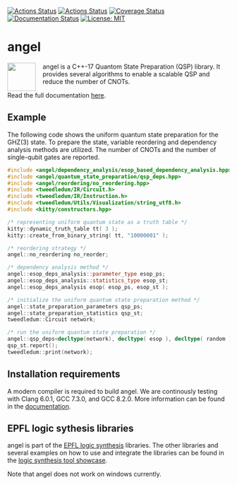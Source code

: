 [![Actions Status](https://github.com/fmozafari/angel/workflows/Linux%20CI/badge.svg)](https://github.com/fmozafari/angel/actions)
[![Actions Status](https://github.com/fmozafari/angel/workflows/MacOS%20CI/badge.svg)](https://github.com/fmozafari/angel/actions)
[![Coverage Status](https://coveralls.io/repos/github/fmozafari/angel/badge.svg?branch=master)](https://coveralls.io/github/fmozafari/angel?branch=master)
[![Documentation Status](https://readthedocs.org/projects/libangel/badge/?version=latest)](https://libangel.readthedocs.io/en/latest)
[![License: MIT](https://img.shields.io/badge/License-MIT-yellow.svg)](https://opensource.org/licenses/MIT)

# angel
<img src="https://github.com/fmozafari/angel/blob/master/angel.svg" width="64" height="64" align="left" style="margin-right: 12pt" />
angel is a C++-17 Quantom State Preparation (QSP) library. It provides several algorithms to enable a scalable QSP and reduce the number of CNOTs.

Read the full documentation [here](https://libangel.readthedocs.io/en/latest/index.html).

## Example

The following code shows the uniform quantum state preparation for the GHZ(3) state. To prepare the state, variable reordering and dependency analysis methods are utilized. The number of CNOTs and the number of single-qubit gates are reported. 

```c++
#include <angel/dependency_analysis/esop_based_dependency_analysis.hpp>
#include <angel/quantum_state_preparation/qsp_deps.hpp>
#include <angel/reordering/no_reordering.hpp>
#include <tweedledum/IR/Circuit.h>
#include <tweedledum/IR/Instruction.h>
#include <tweedledum/Utils/Visualization/string_utf8.h>
#include <kitty/constructors.hpp>

/* representing uniform quantum state as a truth table */
kitty::dynamic_truth_table tt( 3 );
kitty::create_from_binary_string( tt, "10000001" );

/* reordering strategy */
angel::no_reordering no_reorder;

/* dependency analysis method */
angel::esop_deps_analysis::parameter_type esop_ps;
angel::esop_deps_analysis::statistics_type esop_st;
angel::esop_deps_analysis esop( esop_ps, esop_st );

/* initialize the uniform quantum state preparation method */
angel::state_preparation_parameters qsp_ps;
angel::state_preparation_statistics qsp_st;
tweedledum::Circuit network;

/* run the uniform quantum state preparation */
angel::qsp_deps<decltype(network), decltype( esop ), decltype( random )>( network, esop, random, tt, qsp_ps, qsp_st);
qsp_st.report();
tweedledum::print(network);

```

## Installation requirements
A modern compiler is required to build angel. We are continously testing with Clang 6.0.1, GCC 7.3.0, and GCC 8.2.0. More information can be found in the [documentation](https://libangel.readthedocs.io/en/latest/installation.html).

## EPFL logic sythesis libraries
angel is part of the [EPFL logic synthesis](https://lsi.epfl.ch/page-138455-en.html) libraries.  The other libraries and several examples on how to use and integrate the libraries can be found in the [logic synthesis tool showcase](https://github.com/lsils/lstools-showcase).

Note that angel does not work on windows currently.

